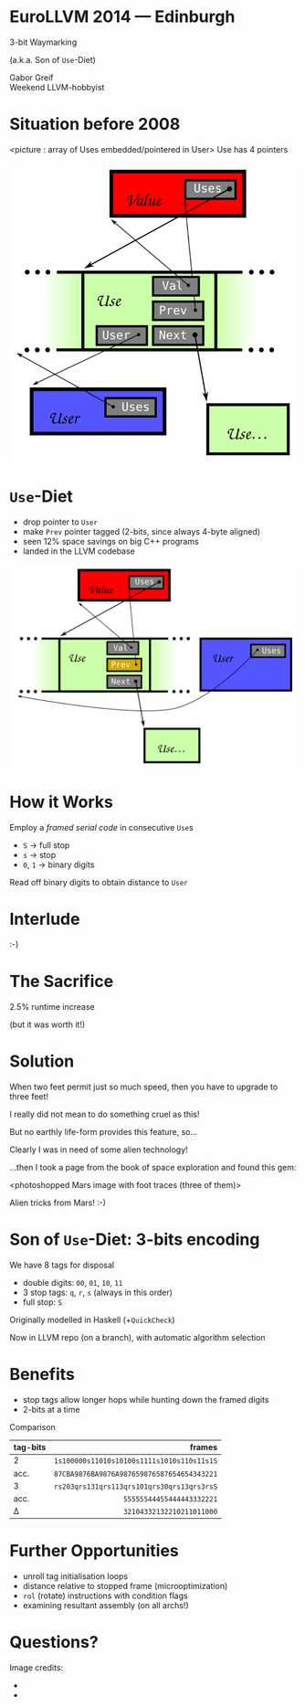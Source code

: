 EuroLLVM 2014 &mdash; Edinburgh
=========================

3-bit Waymarking

(a.k.a. Son of `Use`-Diet)

Gabor Greif<br>
Weekend LLVM-hobbyist

# Situation before 2008

<picture : array of Uses embedded/pointered in User>
Use has 4 pointers

![Before 2008](https://raw.githubusercontent.com/ggreif/EuroLLVM-Waymarking/master/pre2008.svg)

# `Use`-Diet

- drop pointer to `User`
- make `Prev` pointer tagged (2-bits, since always 4-byte aligned)
- seen 12% space savings on big C++ programs
- landed <date> in the LLVM codebase

![New Scheme](https://raw.githubusercontent.com/ggreif/EuroLLVM-Waymarking/master/new.svg)

# How it Works

Employ a _framed serial code_ in consecutive `Use`s
- `S` &rarr; full stop
- `s` &rarr; stop
- `0`, `1` &rarr; binary digits

Read off binary digits to obtain distance to `User`

# Interlude

:-)

# The Sacrifice

2.5% runtime increase

(but it was worth it!)

# Solution

When two feet permit just so much speed, then you have to upgrade to three feet!
<INCREMENTAL>
<Photo of giant ant sawed into half>

I really did not mean to do something cruel as this!

But no earthly life-form provides this feature, so...
<INCREMENTAL>

Clearly I was in need of some alien technology!
<INCREMENTAL>

...then I took a page from the book of space exploration and found this gem:
<INCREMENTAL>

<photoshopped Mars image with foot traces (three of them)>

Alien tricks from Mars! :-)

# Son of `Use`-Diet: 3-bits encoding

We have 8 tags for disposal

- double digits: `00`, `01`, `10`, `11`
- 3 stop tags: `q`, `r`, `s` (always in this order)
- full stop: `S`

Originally modelled in Haskell (+`QuickCheck`)

Now in LLVM repo (on a branch), with automatic algorithm selection

Benefits
=========

- stop tags allow longer hops while hunting down the framed digits
- 2-bits at a time

Comparison

| tag-bits | frames |
| ------- | ----: |
| 2       | `1s100000s11010s10100s1111s1010s110s11s1S` |
| acc.    | `87CBA9876BA9876A987659876587654654343221` |
| 3       | `rs203qrs131qrs113qrs101qrs30qrs13qrs3rsS` |
| acc.    |                  `55555544455444443332221` |
| &Delta; |                  `32104332132210211011000` |


# Further Opportunities

- unroll tag initialisation loops
- distance relative to stopped frame (microoptimization)
- `rol` (rotate) instructions with condition flags
- examining resultant assembly (on all archs!)

Questions?
=========== 


Image credits:

+
+
